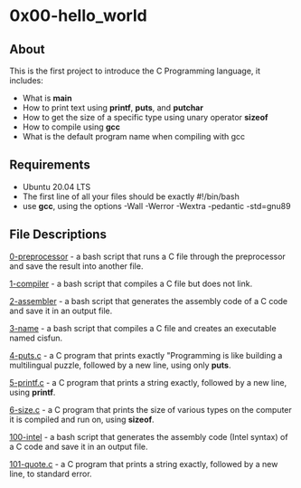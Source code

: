 # 0x00-hello_world
## About
This is the first project to introduce the C Programming language, it includes:
- What is **main**
- How to print text using **printf**, **puts**, and **putchar**
- How to get the size of a specific type using unary operator **sizeof**
- How to compile using **gcc**
- What is the default program name when compiling with gcc

## Requirements
- Ubuntu 20.04 LTS
- The first line of all your files should be exactly #!/bin/bash
- use **gcc**, using the options -Wall -Werror -Wextra -pedantic -std=gnu89

## File Descriptions
[0-preprocessor](https://github.com/szbrooks2017/holbertonschool-low_level_programming/blob/main/0x00-hello_world/0-preprocessor) -  a bash script that runs a C file through the preprocessor and save the result into another file.

[1-compiler](https://github.com/szbrooks2017/holbertonschool-low_level_programming/blob/main/0x00-hello_world/0-preprocessor) - a bash script that compiles a C file but does not link.

[2-assembler](https://github.com/szbrooks2017/holbertonschool-low_level_programming/blob/main/0x00-hello_world/0-preprocessor) -  a bash script that generates the assembly code of a C code and save it in an output file.

[3-name](https://github.com/szbrooks2017/holbertonschool-low_level_programming/blob/main/0x00-hello_world/0-preprocessor) - a bash script that compiles a C file and creates an executable named cisfun.

[4-puts.c](https://github.com/szbrooks2017/holbertonschool-low_level_programming/blob/main/0x00-hello_world/0-preprocessor) - a C program that prints exactly "Programming is like building a multilingual puzzle, followed by a new line, using only **puts**.

[5-printf.c](https://github.com/szbrooks2017/holbertonschool-low_level_programming/blob/main/0x00-hello_world/0-preprocessor) - a C program that prints a string exactly, followed by a new line, using **printf**.

[6-size.c](https://github.com/szbrooks2017/holbertonschool-low_level_programming/blob/main/0x00-hello_world/0-preprocessor) - a C program that prints the size of various types on the computer it is compiled and run on, using  **sizeof**.

[100-intel](https://github.com/szbrooks2017/holbertonschool-low_level_programming/blob/main/0x00-hello_world/0-preprocessor) -  a bash script that generates the assembly code (Intel syntax) of a C code and save it in an output file.

[101-quote.c](https://github.com/szbrooks2017/holbertonschool-low_level_programming/blob/main/0x00-hello_world/0-preprocessor) -  a C program that prints a string exactly, followed by a new line, to standard error.

